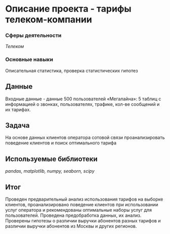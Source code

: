# Описание проекта - тарифы телеком-компании

### Сферы деятельности

*Телеком*

### Основные навыки

Описательная статистика, проверка статистических гипотез

## Данные

Входные данные - данные 500 пользователей «Мегалайна»: 
5 таблиц с информацией о звонках, пользователях, трафике, кол-ве сообщений и их тарифах.

## Задача

На основе данных клиентов оператора сотовой связи проанализировать поведение клиентов и поиск оптимального тарифа 

## Используемые библиотеки

*pandas, matplotlib, numpy, seaborn, scipy*

## Итог

Проведен предварительный анализ использования тарифов на выборке клиентов, проанализировано поведение клиентов при использовании услуг оператора и рекомендованы оптимальные наборы услуг для пользователей. Проведена предобработка данных, их анализ. Проверены гипотезы о различии выручки абонентов разных тарифов и различии выручки абонентов из Москвы и других регионов.
